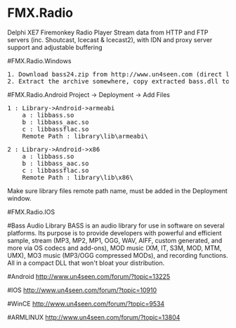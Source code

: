 # FMX.Radio
Delphi XE7 Firemonkey Radio Player
Stream data from HTTP and FTP servers (inc. Shoutcast, Icecast & Icecast2), with IDN and proxy server support and adjustable buffering 

#FMX.Radio.Windows
<pre>
1. Download bass24.zip from http://www.un4seen.com (direct link http://uk.un4seen.com/files/bass24.zip ).
2. Extract the archive somewhere, copy extracted bass.dll to your project output directory.
</pre>

#FMX.Radio.Android
Project -> Deployment -> Add Files
<pre>
1 : Library->Android->armeabi
	a : libbass.so
	b : libbass_aac.so	
	c : libbassflac.so
	Remote Path : library\lib\armeabi\
</pre>
<pre>
2 : Library->Android->x86
	a : libbass.so
	b : libbass_aac.so	
	c : libbassflac.so
	Remote Path : library\lib\x86\
</pre>
Make sure library files remote path name, must be added in the Deployment window.


#FMX.Radio.IOS

#Bass Audio Library
BASS is an audio library for use in software on several platforms. Its purpose is to provide developers with powerful and efficient sample, stream (MP3, MP2, MP1, OGG, WAV, AIFF, custom generated, and more via OS codecs and add-ons), MOD music (XM, IT, S3M, MOD, MTM, UMX), MO3 music (MP3/OGG compressed MODs), and recording functions. All in a compact DLL that won't bloat your distribution.

#Android
http://www.un4seen.com/forum/?topic=13225

#IOS
http://www.un4seen.com/forum/?topic=10910

#WinCE
http://www.un4seen.com/forum/?topic=9534

#ARMLINUX
http://www.un4seen.com/forum/?topic=13804
